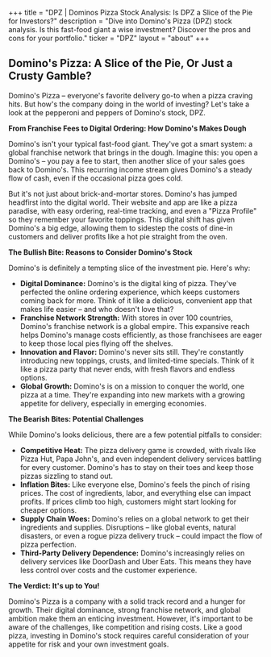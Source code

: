 +++
title = "DPZ |  Dominos Pizza Stock Analysis: Is DPZ a Slice of the Pie for Investors?"
description = "Dive into Domino's Pizza (DPZ) stock analysis. Is this fast-food giant a wise investment? Discover the pros and cons for your portfolio."
ticker = "DPZ"
layout = "about"
+++

        


## Domino's Pizza: A Slice of the Pie, Or Just a Crusty Gamble?

Domino's Pizza – everyone's favorite delivery go-to when a pizza craving hits. But how's the company doing in the world of investing?  Let's take a look at the pepperoni and peppers of Domino's stock, DPZ.

**From Franchise Fees to Digital Ordering: How Domino's Makes Dough**

Domino's isn't your typical fast-food giant.  They've got a smart system: a global franchise network that brings in the dough.  Imagine this: you open a Domino's – you pay a fee to start, then another slice of your sales goes back to Domino's.  This recurring income stream gives Domino's a steady flow of cash, even if the occasional pizza goes cold.  

But it's not just about brick-and-mortar stores.  Domino's has jumped headfirst into the digital world.  Their website and app are like a pizza paradise, with easy ordering, real-time tracking, and even a "Pizza Profile" so they remember your favorite toppings. This digital shift has given Domino's a big edge, allowing them to sidestep the costs of dine-in customers and deliver profits like a hot pie straight from the oven.

**The Bullish Bite: Reasons to Consider Domino's Stock**

Domino's is definitely a tempting slice of the investment pie. Here's why:

* **Digital Dominance:**  Domino's is the digital king of pizza.  They've perfected the online ordering experience, which keeps customers coming back for more.  Think of it like a delicious, convenient app that makes life easier – and who doesn't love that?
* **Franchise Network Strength:**  With stores in over 100 countries, Domino's franchise network is a global empire.  This expansive reach helps Domino's manage costs efficiently, as those franchisees are eager to keep those local pies flying off the shelves. 
* **Innovation and Flavor:**  Domino's never sits still. They're constantly introducing new toppings, crusts, and limited-time specials.  Think of it like a pizza party that never ends, with fresh flavors and endless options.
* **Global Growth:** Domino's is on a mission to conquer the world, one pizza at a time.  They're expanding into new markets with a growing appetite for delivery, especially in emerging economies.  

**The Bearish Bites: Potential Challenges**

While Domino's looks delicious, there are a few potential pitfalls to consider:

* **Competitive Heat:**  The pizza delivery game is crowded, with rivals like Pizza Hut, Papa John's, and even independent delivery services battling for every customer.  Domino's has to stay on their toes and keep those pizzas sizzling to stand out.
* **Inflation Bites:**  Like everyone else, Domino's feels the pinch of rising prices.  The cost of ingredients, labor, and everything else can impact profits.  If prices climb too high, customers might start looking for cheaper options.
* **Supply Chain Woes:**  Domino's relies on a global network to get their ingredients and supplies.  Disruptions – like global events, natural disasters, or even a rogue pizza delivery truck – could impact the flow of pizza perfection.
* **Third-Party Delivery Dependence:**  Domino's increasingly relies on delivery services like DoorDash and Uber Eats.  This means they have less control over costs and the customer experience. 

**The Verdict:  It's up to You!**

Domino's Pizza is a company with a solid track record and a hunger for growth. Their digital dominance, strong franchise network, and global ambition make them an enticing investment. However, it's important to be aware of the challenges, like competition and rising costs.   Like a good pizza, investing in Domino's stock requires careful consideration of your appetite for risk and your own investment goals. 

        